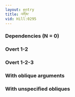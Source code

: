 ```yaml
---
layout: entry
title: འགོམ་
vid: Hill:0295
---
```

### Dependencies (N = 0)


### Overt 1-2


### Overt 1-2-3


### With oblique arguments


### With unspecified obliques
